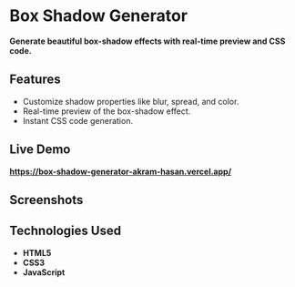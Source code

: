 # **Box Shadow Generator**

**Generate beautiful box-shadow effects with real-time preview and CSS code.**

## **Features**
- Customize shadow properties like blur, spread, and color.
- Real-time preview of the box-shadow effect.
- Instant CSS code generation.

## **Live Demo**
**https://box-shadow-generator-akram-hasan.vercel.app/**

## **Screenshots**


## **Technologies Used**
- **HTML5**  
- **CSS3**  
- **JavaScript**

